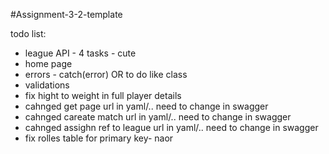 #Assignment-3-2-template

todo list:
- league API - 4 tasks - cute
- home page
- errors - catch(error) OR to do like class
- validations
- fix hight to weight in full player details
- cahnged get page url in yaml/.. need to change in swagger
- cahnged careate match url in yaml/.. need to change in swagger
- cahnged assighn ref to league url in yaml/.. need to change in swagger
- fix rolles table for primary key- naor